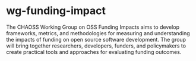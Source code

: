 # wg-funding-impact
The CHAOSS Working Group on OSS Funding Impacts aims to develop frameworks, metrics, and methodologies for measuring and understanding the impacts of funding on open source software development. The group will bring together researchers, developers, funders, and policymakers to create practical tools and approaches for evaluating funding outcomes.
